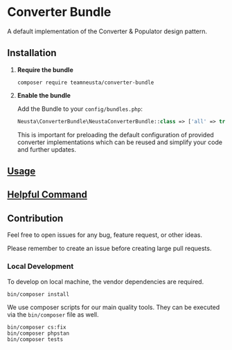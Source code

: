 # Converter Bundle

A default implementation of the Converter & Populator design pattern.

## Installation

1. **Require the bundle**

   ```shell
   composer require teamneusta/converter-bundle

2. **Enable the bundle**

   Add the Bundle to your `config/bundles.php`:

   ```php
   Neusta\ConverterBundle\NeustaConverterBundle::class => ['all' => true],
   ```

   This is important for preloading the default configuration of provided converter implementations which can be reused
   and simplify your code and further updates.

## [Usage](docs/usage.md)

## [Helpful Command](docs/command.md)

## Contribution

Feel free to open issues for any bug, feature request, or other ideas.

Please remember to create an issue before creating large pull requests.

### Local Development

To develop on local machine, the vendor dependencies are required.

```shell
bin/composer install
```

We use composer scripts for our main quality tools. They can be executed via the `bin/composer` file as well.

```shell
bin/composer cs:fix
bin/composer phpstan
bin/composer tests
```
